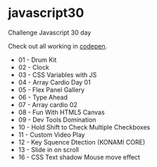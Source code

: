 # javascript30
Challenge Javascript 30 day

Check out all working in [codepen](https://codepen.io/hjdesigner/).

- 01 - Drum Kit
- 02 - Clock
- 03 - CSS Variables with JS
- 04 - Array Cardio Day 01
- 05 - Flex Panel Gallery
- 06 - Type Ahead
- 07 - Array cardio 02
- 08 - Fun With HTML5 Canvas
- 09 - Dev Tools Domination
- 10 - Hold Shift to Check Multiple Checkboxes
- 11 - Custom Video Play
- 12 - Key Squence Dtection (KONAMI CORE)
- 13 - Slide in on scroll
- 16 - CSS Text shadow Mouse move effect